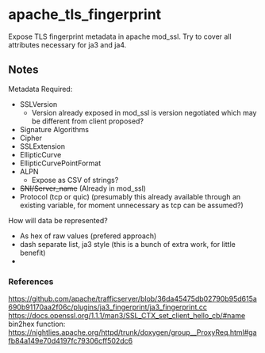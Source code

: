 # apache_tls_fingerprint
Expose TLS fingerprint metadata in apache mod_ssl. Try to cover all attributes necessary for ja3 and ja4.

## Notes

Metadata Required:

  - SSLVersion
    - Version already exposed in mod_ssl is version negotiated which may be different from client proposed?
  - Signature Algorithms
  - Cipher
  - SSLExtension
  - EllipticCurve
  - EllipticCurvePointFormat
  - ALPN
    - Expose as CSV of strings?
  - ~~SNI/Server_name~~ (Already in mod_ssl)
  - Protocol (tcp or quic) (presumably this already available through an existing variable, for moment unnecessary as tcp can be assumed?)

How will data be represented? 
  - As hex of raw values (prefered approach)
  - dash separate list, ja3 style (this is a bunch of extra work, for little benefit)
  - 

### References

https://github.com/apache/trafficserver/blob/36da45475db02790b95d615a690b91170aa2f06c/plugins/ja3_fingerprint/ja3_fingerprint.cc
https://docs.openssl.org/1.1.1/man3/SSL_CTX_set_client_hello_cb/#name
bin2hex function: https://nightlies.apache.org/httpd/trunk/doxygen/group__ProxyReq.html#gafb84a149e70d4197fc79306cff502dc6
